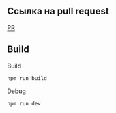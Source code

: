## Ссылка на pull request
[PR](https://github.com/PR-1)

## Build
Build
```
npm run build
```
Debug
```
npm run dev
```
